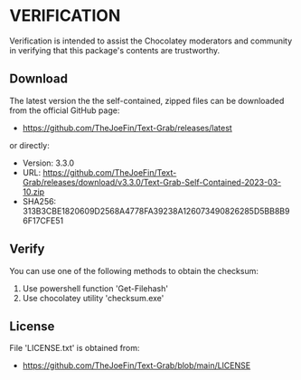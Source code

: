 # VERIFICATION
Verification is intended to assist the Chocolatey moderators and community in verifying that this package's contents are trustworthy.

## Download
The latest version the the self-contained, zipped files can be downloaded from 
the official GitHub page:
- https://github.com/TheJoeFin/Text-Grab/releases/latest

or directly:
- Version: 3.3.0
- URL: https://github.com/TheJoeFin/Text-Grab/releases/download/v3.3.0/Text-Grab-Self-Contained-2023-03-10.zip
- SHA256: 313B3CBE1820609D2568A4778FA39238A126073490826285D5BB8B96F17CFE51

## Verify
You can use one of the following methods to obtain the checksum:
1. Use powershell function 'Get-Filehash'
2. Use chocolatey utility 'checksum.exe'


## License
File 'LICENSE.txt' is obtained from:
- https://github.com/TheJoeFin/Text-Grab/blob/main/LICENSE
